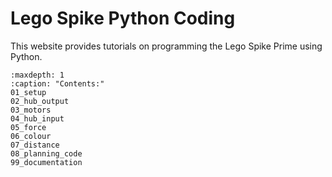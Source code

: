 # Lego Spike Python Coding

This website provides tutorials on programming the Lego Spike Prime using Python.

```{toctree}
:maxdepth: 1
:caption: "Contents:"
01_setup
02_hub_output
03_motors
04_hub_input
05_force
06_colour
07_distance
08_planning_code
99_documentation
```